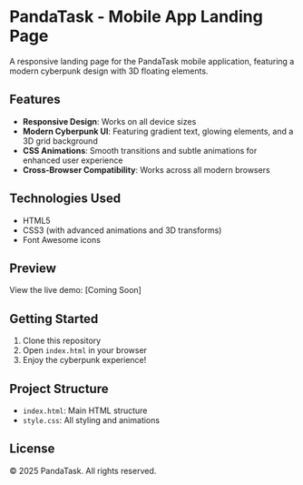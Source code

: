 # PandaTask - Mobile App Landing Page

A responsive landing page for the PandaTask mobile application, featuring a modern cyberpunk design with 3D floating elements.

## Features

- **Responsive Design**: Works on all device sizes
- **Modern Cyberpunk UI**: Featuring gradient text, glowing elements, and a 3D grid background
- **CSS Animations**: Smooth transitions and subtle animations for enhanced user experience
- **Cross-Browser Compatibility**: Works across all modern browsers

## Technologies Used

- HTML5
- CSS3 (with advanced animations and 3D transforms)
- Font Awesome icons

## Preview

View the live demo: [Coming Soon]

## Getting Started

1. Clone this repository
2. Open `index.html` in your browser
3. Enjoy the cyberpunk experience!

## Project Structure

- `index.html`: Main HTML structure
- `style.css`: All styling and animations

## License

© 2025 PandaTask. All rights reserved. 